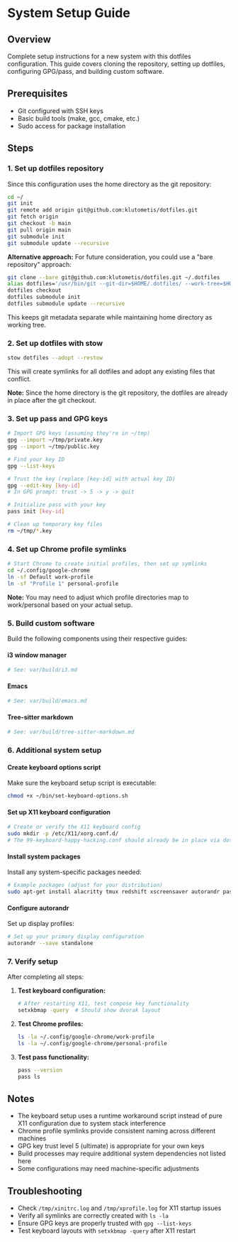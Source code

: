 # System Setup Guide

## Overview
Complete setup instructions for a new system with this dotfiles configuration. This guide covers cloning the repository, setting up dotfiles, configuring GPG/pass, and building custom software.

## Prerequisites
- Git configured with SSH keys
- Basic build tools (make, gcc, cmake, etc.)
- Sudo access for package installation

## Steps

### 1. Set up dotfiles repository
Since this configuration uses the home directory as the git repository:

```bash
cd ~/
git init
git remote add origin git@github.com:klutometis/dotfiles.git
git fetch origin
git checkout -b main
git pull origin main
git submodule init
git submodule update --recursive
```

**Alternative approach:** For future consideration, you could use a "bare repository" approach:
```bash
git clone --bare git@github.com:klutometis/dotfiles.git ~/.dotfiles
alias dotfiles='/usr/bin/git --git-dir=$HOME/.dotfiles/ --work-tree=$HOME'
dotfiles checkout
dotfiles submodule init
dotfiles submodule update --recursive
```
This keeps git metadata separate while maintaining home directory as working tree.

### 2. Set up dotfiles with stow
```bash
stow dotfiles --adopt --restow
```

This will create symlinks for all dotfiles and adopt any existing files that conflict.

**Note:** Since the home directory is the git repository, the dotfiles are already in place after the git checkout.

### 3. Set up pass and GPG keys
```bash
# Import GPG keys (assuming they're in ~/tmp)
gpg --import ~/tmp/private.key
gpg --import ~/tmp/public.key

# Find your key ID
gpg --list-keys

# Trust the key (replace [key-id] with actual key ID)
gpg --edit-key [key-id]
# In GPG prompt: trust -> 5 -> y -> quit

# Initialize pass with your key
pass init [key-id]

# Clean up temporary key files
rm ~/tmp/*.key
```

### 4. Set up Chrome profile symlinks
```bash
# Start Chrome to create initial profiles, then set up symlinks
cd ~/.config/google-chrome
ln -sf Default work-profile
ln -sf "Profile 1" personal-profile
```

**Note:** You may need to adjust which profile directories map to work/personal based on your actual setup.

### 5. Build custom software
Build the following components using their respective guides:

#### i3 window manager
```bash
# See: var/build/i3.md
```

#### Emacs
```bash
# See: var/build/emacs.md
```

#### Tree-sitter markdown
```bash
# See: var/build/tree-sitter-markdown.md
```

### 6. Additional system setup

#### Create keyboard options script
Make sure the keyboard setup script is executable:
```bash
chmod +x ~/bin/set-keyboard-options.sh
```

#### Set up X11 keyboard configuration
```bash
# Create or verify the X11 keyboard config
sudo mkdir -p /etc/X11/xorg.conf.d/
# The 99-keyboard-happy-hacking.conf should already be in place via dotfiles
```

#### Install system packages
Install any system-specific packages needed:
```bash
# Example packages (adjust for your distribution)
sudo apt-get install alacritty tmux redshift xscreensaver autorandr pass
```

#### Configure autorandr
Set up display profiles:
```bash
# Set up your primary display configuration
autorandr --save standalone
```

### 7. Verify setup
After completing all steps:

1. **Test keyboard configuration:**
   ```bash
   # After restarting X11, test compose key functionality
   setxkbmap -query  # Should show dvorak layout
   ```

2. **Test Chrome profiles:**
   ```bash
   ls -la ~/.config/google-chrome/work-profile
   ls -la ~/.config/google-chrome/personal-profile
   ```

3. **Test pass functionality:**
   ```bash
   pass --version
   pass ls
   ```

## Notes
- The keyboard setup uses a runtime workaround script instead of pure X11 configuration due to system stack interference
- Chrome profile symlinks provide consistent naming across different machines
- GPG key trust level 5 (ultimate) is appropriate for your own keys
- Build processes may require additional system dependencies not listed here
- Some configurations may need machine-specific adjustments

## Troubleshooting
- Check `/tmp/xinitrc.log` and `/tmp/xprofile.log` for X11 startup issues
- Verify all symlinks are correctly created with `ls -la`
- Ensure GPG keys are properly trusted with `gpg --list-keys`
- Test keyboard layouts with `setxkbmap -query` after X11 restart
